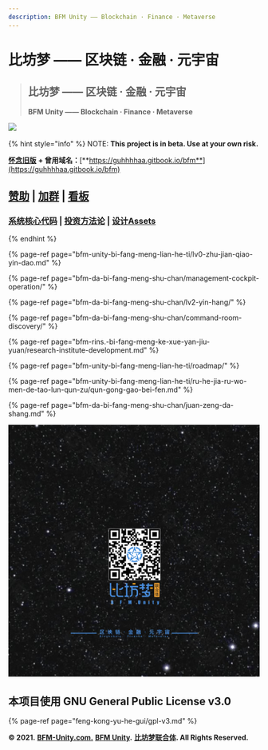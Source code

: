 ```yaml
---
description: BF​M Unity —— Blockchain · Finance · Metaverse
---
```


# 比坊梦 —— 区块链 · 金融 · 元宇宙

> ## **比坊梦 —— 区块链 · 金融 · 元宇宙**
>
> **BF​M Unity —— Blockchain · Finance · Metaverse**

![](.gitbook/assets/bfm-unity-3.0%20%284%29.png)

{% hint style="info" %}
NOTE: **This project is in beta. Use at your own risk.** 

[**怀念旧版**](https://guhhhhaa.gitbook.io/bfm-unity-doc-v1/) **+ 曾用域名：**[**https://guhhhhaa.gitbook.io/bfm**](https://guhhhhaa.gitbook.io/bfm)

## [赞助](https://www.bfm-unity.com/bfm-da-bi-fang-meng-shu-chan/juan-zeng-da-shang) \| [加群](https://www.bfm-unity.com/bfm-unity-bi-fang-meng-lian-he-ti/ru-he-jia-ru-wo-men-de-tao-lun-qun-zu) \| [看板](https://trello.com/b/z4aDgNAL/todolist)

### [**系统核心代码**](https://www.bfm-unity.com/bfm-dins.-bi-fang-meng-gong-cheng-she-ji-yuan/ruan-jian-bfm-on-python) \| [**投资方法论**](https://guhhhhaa.gitbook.io/joinquant/jin-rong-li-lun-zong-jie) **\|** [**设计Assets**](https://share.weiyun.com/l21pilUf)
{% endhint %}

{% page-ref page="bfm-unity-bi-fang-meng-lian-he-ti/lv0-zhu-jian-qiao-yin-dao.md" %}

{% page-ref page="bfm-da-bi-fang-meng-shu-chan/management-cockpit-operation/" %}

{% page-ref page="bfm-da-bi-fang-meng-shu-chan/lv2-yin-hang/" %}

{% page-ref page="bfm-da-bi-fang-meng-shu-chan/command-room-discovery/" %}

{% page-ref page="bfm-rins.-bi-fang-meng-ke-xue-yan-jiu-yuan/research-institute-development.md" %}

{% page-ref page="bfm-unity-bi-fang-meng-lian-he-ti/roadmap/" %}

{% page-ref page="bfm-unity-bi-fang-meng-lian-he-ti/ru-he-jia-ru-wo-men-de-tao-lun-qun-zu/qun-gong-gao-bei-fen.md" %}

{% page-ref page="bfm-da-bi-fang-meng-shu-chan/juan-zeng-da-shang.md" %}

![](.gitbook/assets/bfm-unity-3.0%20%285%29.png)

## 本项目使用 GNU General Public License v3.0

{% page-ref page="feng-kong-yu-he-gui/gpl-v3.md" %}

**© 2021.** [**BFM-Unity.com.**](https://www.bfm-unity.com/) [**BFM Unity**](https://www.bfm-unity.com/)**.** [**比坊梦联合体**](https://www.bfm-unity.com/)**. All Rights Reserved.**

